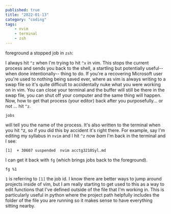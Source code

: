 ```yaml
---
published: true 
title: "2022-01-13"
category: "coding"
tags:
    - nvim 
    - terminal
    - zsh
---
```


foreground a stopped job in `zsh`:

I always hit `^z` when I'm trying to hit `^x` in vim. This stops the current
process and sends you back to the shell, a startling but potentially
useful--when done intentionally-- thing to do. If you're a recovering Microsoft
user you're used to nothing being saved ever, where as vim is always writing to
a swap file so it's quite difficult to accidentally nuke what you were working
on in vim. You can close your terminal and the buffer will still be there in
the swap file, you can shut off your computer and the same thing will happen.
Now, how to get that process (your editor) back after you purposefully... or
not ... hit `^z`.

```
jobs 
```

will tell you the name of the process. It's also written to the terminal when
you hit ^z, so if you did this by accident it's right there. For example, say
I'm editing my syllabus in `nvim` and I hit `^z` now _bam_ I'm back in the
terminal and I see:

```
[1]  + 30607 suspended  nvim acctg3210Syl.md
```

I can get it back with `fg` (which brings jobs back to the foreground).

```
fg %1
```

`1` is referring to `[1]` the job id. I know there are better ways to jump
around projects inside of vim, but I am really starting to get used to this as
a way to edit functions that I've defined outside of the file that I'm working
in. This is particularly useful in python where the project path helpfully includes the folder of the file you are running so it makes sense to have everything sitting nearby.
